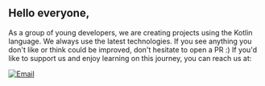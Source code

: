 ## Hello everyone,

As a group of young developers, we are creating projects using the Kotlin language. We always use the latest technologies. If you see anything you don't like or think could be improved, don't hesitate to open a PR :) If you'd like to support us and enjoy learning on this journey, you can reach us at:

<a href="mailto:adematicis41@gmail.com"><img alt="Email" src="https://img.shields.io/badge/Email-adematicis41@gmail.com-blue?style=flat&logo=gmail"></a>
